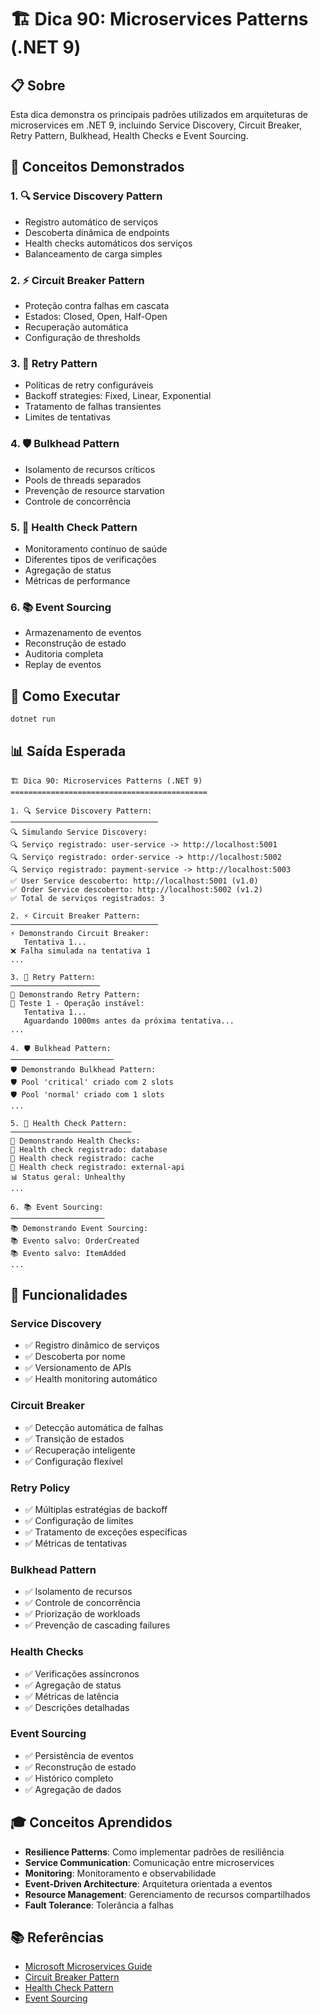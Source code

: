 # 🏗️ Dica 90: Microservices Patterns (.NET 9)

## 📋 Sobre

Esta dica demonstra os principais padrões utilizados em arquiteturas de microservices em .NET 9, incluindo Service Discovery, Circuit Breaker, Retry Pattern, Bulkhead, Health Checks e Event Sourcing.

## 🎯 Conceitos Demonstrados

### 1. 🔍 Service Discovery Pattern
- Registro automático de serviços
- Descoberta dinâmica de endpoints
- Health checks automáticos dos serviços
- Balanceamento de carga simples

### 2. ⚡ Circuit Breaker Pattern
- Proteção contra falhas em cascata
- Estados: Closed, Open, Half-Open
- Recuperação automática
- Configuração de thresholds

### 3. 🔄 Retry Pattern
- Políticas de retry configuráveis
- Backoff strategies: Fixed, Linear, Exponential
- Tratamento de falhas transientes
- Limites de tentativas

### 4. 🛡️ Bulkhead Pattern
- Isolamento de recursos críticos
- Pools de threads separados
- Prevenção de resource starvation
- Controle de concorrência

### 5. 💓 Health Check Pattern
- Monitoramento contínuo de saúde
- Diferentes tipos de verificações
- Agregação de status
- Métricas de performance

### 6. 📚 Event Sourcing
- Armazenamento de eventos
- Reconstrução de estado
- Auditoria completa
- Replay de eventos

## 🚀 Como Executar

```bash
dotnet run
```

## 📊 Saída Esperada

```
🏗️ Dica 90: Microservices Patterns (.NET 9)
============================================

1. 🔍 Service Discovery Pattern:
─────────────────────────────────
🔍 Simulando Service Discovery:
🔍 Serviço registrado: user-service -> http://localhost:5001
🔍 Serviço registrado: order-service -> http://localhost:5002
🔍 Serviço registrado: payment-service -> http://localhost:5003
✅ User Service descoberto: http://localhost:5001 (v1.0)
✅ Order Service descoberto: http://localhost:5002 (v1.2)
✅ Total de serviços registrados: 3

2. ⚡ Circuit Breaker Pattern:
─────────────────────────────────
⚡ Demonstrando Circuit Breaker:
   Tentativa 1...
❌ Falha simulada na tentativa 1
...

3. 🔄 Retry Pattern:
────────────────────
🔄 Demonstrando Retry Pattern:
🔄 Teste 1 - Operação instável:
   Tentativa 1...
   Aguardando 1000ms antes da próxima tentativa...
...

4. 🛡️ Bulkhead Pattern:
───────────────────────
🛡️ Demonstrando Bulkhead Pattern:
🛡️ Pool 'critical' criado com 2 slots
🛡️ Pool 'normal' criado com 1 slots
...

5. 💓 Health Check Pattern:
───────────────────────────
💓 Demonstrando Health Checks:
💓 Health check registrado: database
💓 Health check registrado: cache
💓 Health check registrado: external-api
📊 Status geral: Unhealthy
...

6. 📚 Event Sourcing:
─────────────────────
📚 Demonstrando Event Sourcing:
📚 Evento salvo: OrderCreated
📚 Evento salvo: ItemAdded
...
```

## 🔧 Funcionalidades

### Service Discovery
- ✅ Registro dinâmico de serviços
- ✅ Descoberta por nome
- ✅ Versionamento de APIs
- ✅ Health monitoring automático

### Circuit Breaker
- ✅ Detecção automática de falhas
- ✅ Transição de estados
- ✅ Recuperação inteligente
- ✅ Configuração flexível

### Retry Policy
- ✅ Múltiplas estratégias de backoff
- ✅ Configuração de limites
- ✅ Tratamento de exceções específicas
- ✅ Métricas de tentativas

### Bulkhead Pattern
- ✅ Isolamento de recursos
- ✅ Controle de concorrência
- ✅ Priorização de workloads
- ✅ Prevenção de cascading failures

### Health Checks
- ✅ Verificações assíncronos
- ✅ Agregação de status
- ✅ Métricas de latência
- ✅ Descrições detalhadas

### Event Sourcing
- ✅ Persistência de eventos
- ✅ Reconstrução de estado
- ✅ Histórico completo
- ✅ Agregação de dados

## 🎓 Conceitos Aprendidos

- **Resilience Patterns**: Como implementar padrões de resiliência
- **Service Communication**: Comunicação entre microservices
- **Monitoring**: Monitoramento e observabilidade
- **Event-Driven Architecture**: Arquitetura orientada a eventos
- **Resource Management**: Gerenciamento de recursos compartilhados
- **Fault Tolerance**: Tolerância a falhas

## 📚 Referências

- [Microsoft Microservices Guide](https://docs.microsoft.com/en-us/dotnet/architecture/microservices/)
- [Circuit Breaker Pattern](https://docs.microsoft.com/en-us/azure/architecture/patterns/circuit-breaker)
- [Health Check Pattern](https://microservices.io/patterns/observability/health-check-api.html)
- [Event Sourcing](https://microservices.io/patterns/data/event-sourcing.html)
